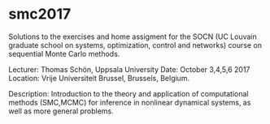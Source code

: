 # smc2017
Solutions to the exercises and home assigment for the SOCN (UC Louvain graduate school on systems, optimization, control and networks) course on sequential Monte Carlo methods.

Lecturer: Thomas Schön, Uppsala University
Date: October 3,4,5,6 2017 
Location: Vrije Universiteit Brussel, Brussels, Belgium.

Description:  Introduction to the theory and application of computational methods (SMC,MCMC) for inference in nonlinear dynamical systems, as well as more general problems.
